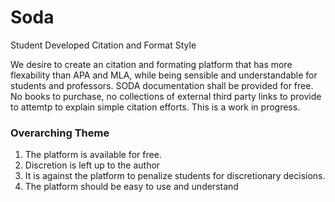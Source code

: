 # Soda
Student Developed Citation and Format Style

We desire to create an citation and formating platform that has more flexability than APA and MLA, while being sensible and understandable for students and professors. SODA documentation shall be provided for free. No books to purchase, no collections of external third party links to provide to attemtp to explain simple citation efforts. This is a work in progress. 

### Overarching Theme
1. The platform is available for free. 
2. Discretion is left up to the author
3. It is against the platform to penalize students for discretionary decisions. 
4. The platform should be easy to use and understand


